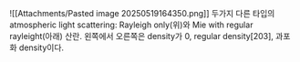 ![[Attachments/Pasted image 20250519164350.png]]
두가지 다른 타입의 atmospheric light scattering: Rayleigh only(위)와  Mie with regular rayleight(아래) 산란. 왼쪽에서 오른쪽은 density가 0, regular density\[203], 과포화 density이다.